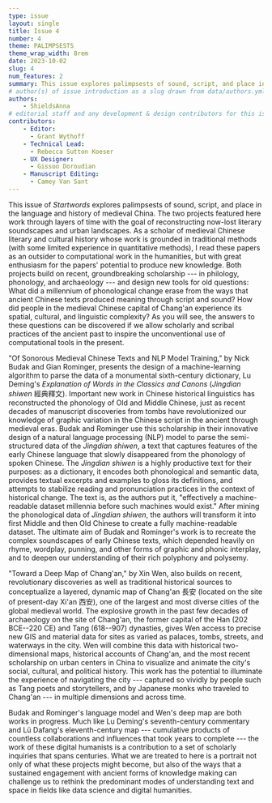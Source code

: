 ```yaml
---
type: issue
layout: single
title: Issue 4
number: 4
theme: PALIMPSESTS
theme_wrap_width: 8rem
date: 2023-10-02
slug: 4
num_features: 2
summary: This issue explores palimpsests of sound, script, and place in the language and history of medieval China. The two projects featured here work through layers of time with the goal of reconstructing now-lost literary soundscapes and urban landscapes.
# author(s) of issue introduction as a slug drawn from data/authors.yml
authors: 
    - ShieldsAnna
# editorial staff and any development & design contributors for this issue
contributors:
    - Editor:
      - Grant Wythoff
    - Technical Lead:
      - Rebecca Sutton Koeser
    - UX Designer:
      - Gissoo Doroudian
    - Manuscript Editing:
      - Camey Van Sant
---
```


This issue of *Startwords* explores palimpsests of sound, script, and place in the language and history of medieval China. The two projects featured here work through layers of time with the goal of reconstructing now-lost literary soundscapes and urban landscapes. As a scholar of medieval Chinese literary and cultural history whose work is grounded in traditional methods (with some limited experience in quantitative methods), I read these papers as an outsider to computational work in the humanities, but with great enthusiasm for the papers' potential to produce new knowledge. Both projects build on recent, groundbreaking scholarship --- in philology, phonology, and archaeology --- and design new tools for old questions: What did a millennium of phonological change erase from the ways that ancient Chinese texts produced meaning through script and sound? How did people in the medieval Chinese capital of Chang'an experience its spatial, cultural, and linguistic complexity? As you will see, the answers to these questions can be discovered if we allow scholarly and scribal practices of the ancient past to inspire the unconventional use of computational tools in the present.

"Of Sonorous Medieval Chinese Texts and NLP Model Training," by Nick Budak and Gian Rominger, presents the design of a machine-learning algorithm to parse the data of a monumental sixth-century dictionary, Lu Deming's *Explanation of Words in the Classics and Canons* (*Jingdian shiwen* 經典釋文). Important new work in Chinese historical linguistics has reconstructed the phonology of Old and Middle Chinese, just as recent decades of manuscript discoveries from tombs have revolutionized our knowledge of graphic variation in the Chinese script in the ancient through medieval eras. Budak and Rominger use this scholarship in their innovative design of a natural language processing (NLP) model to parse the semi-structured data of the *Jingdian shiwen*, a text that captures features of the early Chinese language that slowly disappeared from the phonology of spoken Chinese. The *Jingdian shiwen* is a highly productive text for their purposes: as a dictionary, it encodes both phonological and semantic data, provides textual excerpts and examples to gloss its definitions, and attempts to stabilize reading and pronunciation practices in the context of historical change. The text is, as the authors put it, "effectively a machine-readable dataset millennia before such machines would exist." After mining the phonological data of *Jingdian shiwen*, the authors will transform it into first Middle and then Old Chinese to create a fully machine-readable dataset. The ultimate aim of Budak and Rominger's work is to recreate the complex soundscapes of early Chinese texts, which depended heavily on rhyme, wordplay, punning, and other forms of graphic and phonic interplay, and to deepen our understanding of their rich polyphony and polysemy.

"Toward a Deep Map of Chang'an," by Xin Wen, also builds on recent, revolutionary discoveries as well as traditional historical sources to conceptualize a layered, dynamic map of Chang'an 長安 (located on the site of present-day Xi'an 西安), one of the largest and most diverse cities of the global medieval world. The explosive growth in the past few decades of archaeology on the site of Chang'an, the former capital of the Han (202 BCE--220 CE) and Tang (618--907) dynasties, gives Wen access to precise new GIS and material data for sites as varied as palaces, tombs, streets, and waterways in the city. Wen will combine this data with historical two-dimensional maps, historical accounts of Chang'an, and the most recent scholarship on urban centers in China to visualize and animate the city's social, cultural, and political history. This work has the potential to illuminate the experience of navigating the city --- captured so vividly by people such as Tang poets and storytellers, and by Japanese monks who traveled to Chang'an --- in multiple dimensions and across time.

Budak and Rominger's language model and Wen's deep map are both works in progress. Much like Lu Deming's seventh-century commentary and Lü Dafang's eleventh-century map --- cumulative products of countless collaborations and influences that took years to complete --- the work of these digital humanists is a contribution to a set of scholarly inquiries that spans centuries. What we are treated to here is a portrait not only of what these projects might become, but also of the ways that a sustained engagement with ancient forms of knowledge making can challenge us to rethink the predominant modes of understanding text and space in fields like data science and digital humanities.
